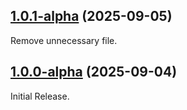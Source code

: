 ## [1.0.1-alpha](https://github.com/mob-sakai/ParticleEffectForUGUI/tree/1.0.0) (2025-09-05)
Remove unnecessary file.
## [1.0.0-alpha](https://github.com/mob-sakai/ParticleEffectForUGUI/tree/1.0.0) (2025-09-04)
Initial Release.
